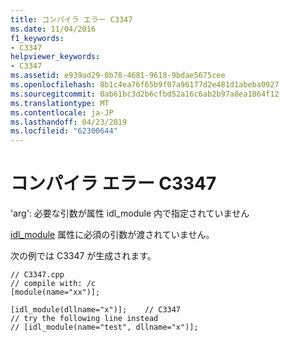 ```yaml
---
title: コンパイラ エラー C3347
ms.date: 11/04/2016
f1_keywords:
- C3347
helpviewer_keywords:
- C3347
ms.assetid: e939ad29-0b78-4681-9618-9bdae5675cee
ms.openlocfilehash: 8b1c4ea76f65b9f07a96177d2e481d1abeba0927
ms.sourcegitcommit: 0ab61bc3d2b6cfbd52a16c6ab2b97a8ea1864f12
ms.translationtype: MT
ms.contentlocale: ja-JP
ms.lasthandoff: 04/23/2019
ms.locfileid: "62300644"
---
```

# <a name="compiler-error-c3347"></a>コンパイラ エラー C3347

'arg': 必要な引数が属性 idl_module 内で指定されていません

[idl_module](../../windows/idl-module.md) 属性に必須の引数が渡されていません。

次の例では C3347 が生成されます。

```
// C3347.cpp
// compile with: /c
[module(name="xx")];

[idl_module(dllname="x")];    // C3347
// try the following line instead
// [idl_module(name="test", dllname="x")];
```